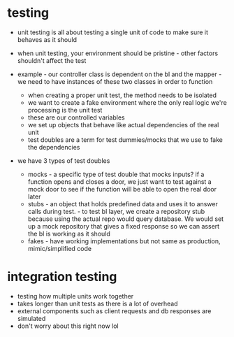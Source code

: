 # testing
- unit testing is all about testing a single unit of code to make sure it behaves as it should
- when unit testing, your environment should be pristine - other factors shouldn't affect the test
- example - our controller class is dependent on the bl and the mapper - we need to have instances of these two classes in order to function   
    - when creating a proper unit test, the method needs to be isolated
    - we want to create a fake environment where the only real logic we're processing is the unit test
    - these are our controlled variables
    - we set up objects that behave like actual dependencies of the real unit
    - test doubles are a term for test dummies/mocks that we use to fake the dependencies

- we have 3 types of test doubles
    - mocks - a specific type of test double that mocks inputs? if a function opens and closes a door, we just want to test against a mock door to see if the function will be able to open the real door later
    - stubs - an object that holds predefined data and uses it to answer calls during test. - to test bl layer, we create a repository stub because using the actual repo would query database. We would set up a mock repository that gives a fixed response so we can assert the bl is working as it should
    - fakes - have working implementations but not same as production, mimic/simplified code

# integration testing
- testing how multiple units work together
- takes longer than unit tests as there is a lot of overhead
- external components such as client requests and db responses are simulated
- don't worry about this right now lol
